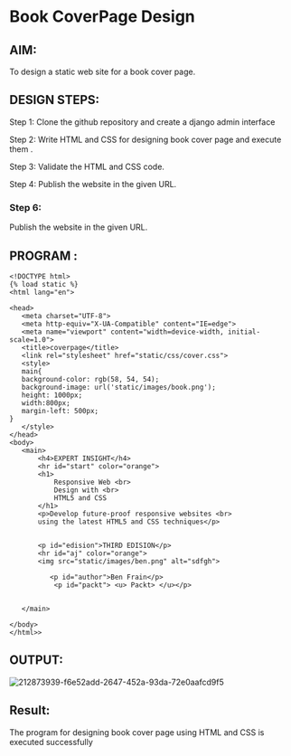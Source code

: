 # Book CoverPage Design

## AIM:

To design a static web site for a book cover page.

## DESIGN STEPS:

Step 1:
Clone the github repository and create a django admin interface

Step 2:
Write HTML and CSS for designing book cover page and execute them .

Step 3:
Validate the HTML and CSS code.

Step 4:
Publish the website in the given URL.

### Step 6:

Publish the website in the given URL.

## PROGRAM :
```
<!DOCTYPE html>
{% load static %}
<html lang="en">

<head>
   <meta charset="UTF-8">
   <meta http-equiv="X-UA-Compatible" content="IE=edge">
   <meta name="viewport" content="width=device-width, initial-scale=1.0">
   <title>coverpage</title>
   <link rel="stylesheet" href="static/css/cover.css">
   <style>
   main{
   background-color: rgb(58, 54, 54);
   background-image: url('static/images/book.png');
   height: 1000px;
   width:800px;
   margin-left: 500px;
}
   </style>
</head>
<body>
   <main>
       <h4>EXPERT INSIGHT</h4>
       <hr id="start" color="orange">
       <h1>
           Responsive Web <br>
           Design with <br>
           HTML5 and CSS
       </h1>
       <p>Develop future-proof responsive websites <br>
       using the latest HTML5 and CSS techniques</p>

       
       <p id="edision">THIRD EDISION</p>
       <hr id="aj" color="orange">
       <img src="static/images/ben.png" alt="sdfgh">
       
          <p id="author">Ben Frain</p>
           <p id="packt"> <u> Packt> </u></p>
   
   
   </main>
  
</body>
</html>>
```

## OUTPUT:

![212873939-f6e52add-2647-452a-93da-72e0aafcd9f5](https://user-images.githubusercontent.com/118707079/215283784-10451f28-95ee-4590-897a-047ed0f307bc.png)


## Result:
The program for designing book cover page using HTML and CSS is executed successfully


